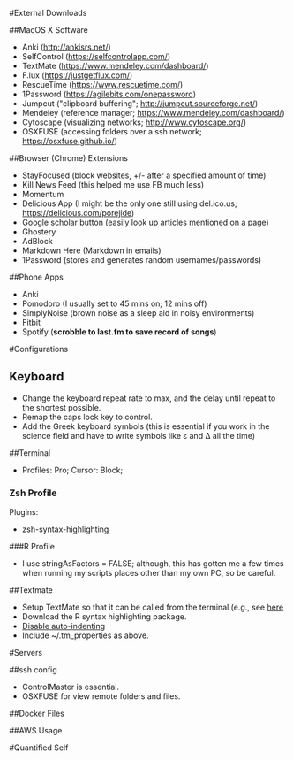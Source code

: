 #External  Downloads  

##MacOS X Software 

- Anki (http://ankisrs.net/)
- SelfControl (https://selfcontrolapp.com/)
- TextMate (https://www.mendeley.com/dashboard/)
- F.lux (https://justgetflux.com/)
- RescueTime (https://www.rescuetime.com/)
- 1Password (https://agilebits.com/onepassword)
- Jumpcut ("clipboard buffering"; http://jumpcut.sourceforge.net/)
- Mendeley (reference manager; https://www.mendeley.com/dashboard/)
- Cytoscape (visualizing networks; http://www.cytoscape.org/)
- OSXFUSE (accessing folders over a ssh network; https://osxfuse.github.io/)

##Browser (Chrome) Extensions

- StayFocused (block websites, +/- after a specified amount of time)
- Kill News Feed (this helped me use FB much less)
- Momentum 
- Delicious App (I might be the only one still using del.ico.us; https://delicious.com/porejide)
- Google scholar button (easily look up articles mentioned on a page)
- Ghostery 
- AdBlock 
- Markdown Here (Markdown in emails)
- 1Password (stores and generates random usernames/passwords)

##Phone Apps

- Anki 
- Pomodoro (I usually set to 45 mins on; 12 mins off)
- SimplyNoise (brown noise as a sleep aid in noisy environments)
- Fitbit 
- Spotify (**scrobble to last.fm to save record of songs**)

#Configurations 

## Keyboard 

- Change the keyboard repeat rate to max, and the delay until repeat to the shortest possible. 
- Remap the caps lock key to control. 
- Add the Greek keyboard symbols (this is essential if you work in the science field and have to write symbols like ε and Δ all the time)

##Terminal  

- Profiles: Pro; Cursor: Block; 

### Zsh Profile 

Plugins: 
 
- zsh-syntax-highlighting

###R Profile 

- I use stringAsFactors = FALSE; although, this has gotten me a few times when running my scripts places other than my own PC, so be careful. 

##Textmate 

- Setup TextMate so that it can be called from the terminal (e.g., see [here](http://stackoverflow.com/questions/4011707/how-to-start-textmate-in-command-line)
- Download the R syntax highlighting package. 
- [Disable auto-indenting](http://textmate.1073791.n5.nabble.com/TextMate-2-turn-off-auto-indent-td25971.html)
- Include ~/.tm_properties as above. 

#Servers 

##ssh config 

- ControlMaster is essential. 
- OSXFUSE for view remote folders and files. 

##Docker Files 

##AWS Usage 

#Quantified Self 

